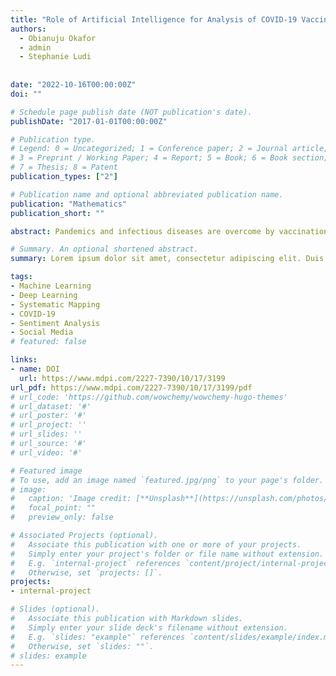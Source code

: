 ```yaml
---
title: "Role of Artificial Intelligence for Analysis of COVID-19 Vaccination-Related Tweets: Opportunities, Challenges, and Future Trends"
authors:
  - Obianuju Okafor
  - admin
  - Stephanie Ludi
 
  
date: "2022-10-16T00:00:00Z"
doi: ""

# Schedule page publish date (NOT publication's date).
publishDate: "2017-01-01T00:00:00Z"

# Publication type.
# Legend: 0 = Uncategorized; 1 = Conference paper; 2 = Journal article;
# 3 = Preprint / Working Paper; 4 = Report; 5 = Book; 6 = Book section;
# 7 = Thesis; 8 = Patent
publication_types: ["2"]

# Publication name and optional abbreviated publication name.
publication: "Mathematics"
publication_short: ""

abstract: Pandemics and infectious diseases are overcome by vaccination, which serves as a preventative measure. Nevertheless, vaccines also raise public concerns; public apprehension and doubts challenge the acceptance of new vaccines. COVID-19 vaccines received a similarly hostile reaction from the public. In addition, misinformation from social media, contradictory comments from medical experts, and reports of worse reactions led to negative COVID-19 vaccine perceptions. Many researchers analyzed people’s varying sentiments regarding the COVID-19 vaccine using artificial intelligence (AI) approaches. This study is the first attempt to review the role of AI approaches in COVID-19 vaccination-related sentiment analysis. For this purpose, insights from publications are gathered that analyze the (a) approaches used to develop sentiment analysis tools, (b) major sources of data, (c) available data sources, and (d) the public perception of COVID-19 vaccine. Analysis suggests that public perception-related COVID-19 tweets are predominantly analyzed using TextBlob. Moreover, to a large extent, researchers have employed the Latent Dirichlet Allocation model for topic modeling of Twitter data. Another pertinent discovery made in our study is the variation in people’s sentiments regarding the COVID-19 vaccine across different regions. We anticipate that our systematic review will serve as an all-in-one source for the research community in determining the right technique and data source for their requirements. Our findings also provide insight into the research community to assist them in their future work in the current domain.

# Summary. An optional shortened abstract.
summary: Lorem ipsum dolor sit amet, consectetur adipiscing elit. Duis posuere tellus ac convallis placerat. Proin tincidunt magna sed ex sollicitudin condimentum.

tags:
- Machine Learning
- Deep Learning
- Systematic Mapping
- COVID-19
- Sentiment Analysis
- Social Media
# featured: false

links:
- name: DOI
  url: https://www.mdpi.com/2227-7390/10/17/3199
url_pdf: https://www.mdpi.com/2227-7390/10/17/3199/pdf
# url_code: 'https://github.com/wowchemy/wowchemy-hugo-themes'
# url_dataset: '#'
# url_poster: '#'
# url_project: ''
# url_slides: ''
# url_source: '#'
# url_video: '#'

# Featured image
# To use, add an image named `featured.jpg/png` to your page's folder. 
# image:
#   caption: 'Image credit: [**Unsplash**](https://unsplash.com/photos/s9CC2SKySJM)'
#   focal_point: ""
#   preview_only: false

# Associated Projects (optional).
#   Associate this publication with one or more of your projects.
#   Simply enter your project's folder or file name without extension.
#   E.g. `internal-project` references `content/project/internal-project/index.md`.
#   Otherwise, set `projects: []`.
projects:
- internal-project

# Slides (optional).
#   Associate this publication with Markdown slides.
#   Simply enter your slide deck's filename without extension.
#   E.g. `slides: "example"` references `content/slides/example/index.md`.
#   Otherwise, set `slides: ""`.
# slides: example
---
```


<!-- {{% callout note %}}
Create your slides in Markdown - click the *Slides* button to check out the example.
{{% /callout %}}

Supplementary notes can be added here, including [code, math, and images](https://wowchemy.com/docs/writing-markdown-latex/). -->
